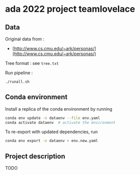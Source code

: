 # ada 2022 project teamlovelace

## Data

Original data from :
- [http://www.cs.cmu.edu/~ark/personas/](http://www.cs.cmu.edu/~ark/personas/)

Tree format : see ``tree.txt``

Run pipeline :

```sh
./runall.sh
```

## Conda environment

Install a replica of the conda environment by running

```sh
conda env update -n dataenv --file env.yaml
conda activate dataenv  # activate the environment
```

To re-export with updated dependencies, run

```sh
conda env export -n dataenv > env.new.yaml
```

## Project description

TODO